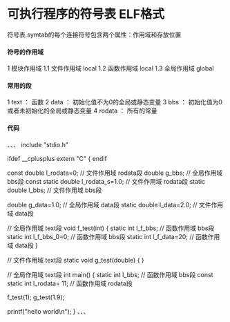 # 可执行程序的符号表 ELF格式

符号表.symtab的每个连接符号包含两个属性：作用域和存放位置

#### 符号的作用域
1 模块作用域
1.1 文件作用域 local
1.2 函数作用域 local
1.3 全局作用域 global

#### 常用的段
1 text ： 函数
2 data ： 初始化值不为0的全局或静态变量
3 bbs  ： 初始化值为0或者未初始化的全局或静态变量
4 rodata ： 所有的常量


#### 代码
、、、
include "stdio.h"

ifdef __cplusplus
extern "C" {
endif

const double l_rodata=0; // 文件作用域 rodata段
double g_bbs; // 全局作用域 bbs段
const static double l_rodata_s=1.0; // 文件作用域 rodata段
static double l_bbs; // 文件作用域 bbs段

double g_data=1.0; // 全局作用域 data段
static double l_data=2.0; // 文件作用域 data段

// 全局作用域 text段
void f_test(int)
{
  static int l_f_bbs; // 函数作用域 bbs段
  static int l_f_bbs_0=0; // 函数作用域 bbs段
  static int l_f_data=20; // 函数作用域 data段
}

// 文件作用域 text段
static void g_test(double)
{
}

// 全局作用域 text段
int main()
{
  static int l_bbs; // 函数作用域 bbs段
  const static int l_rodata= 11; // 函数作用域 rodata段

  f_test(1);
  g_test(1.9);

  printf("hello world\n");
}
、、、

